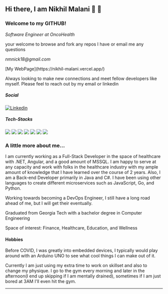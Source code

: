 ## Hi there, I am Nikhil Malani 👋 🤖
### Welcome to my GITHUB!

<p><em>Software Engineer at OncoHealth</em></p>
<p>your welcome to browse and fork any repos I have or email me any questions</p>
<p><em>nmnick18@gmail.com</em></p>
[My WebPage](https://nikhil-malani.vercel.app/)

Always looking to make new connections and meet fellow developers like myself. Please feel to reach out by my email or linkedin



##### Social

[![Linkedin](https://img.shields.io/badge/LinkedIn-0077B5?style=for-the-badge&logo=linkedin&logoColor=white)](https://www.linkedin.com/in/nikhil-m-6114a9126/)

##### Tech-Stacks

![](https://img.shields.io/badge/C%23-239120?style=for-the-badge&logo=c-sharp&logoColor=white) ![](https://img.shields.io/badge/JavaScript-F7DF1E?style=for-the-badge&logo=javascript&logoColor=black) ![](https://img.shields.io/badge/Python-14354C?style=for-the-badge&logo=python&logoColor=white) ![](https://img.shields.io/badge/C%2B%2B-00599C?style=for-the-badge&logo=c%2B%2B&logoColor=white) ![](https://img.shields.io/badge/Rust-000000?style=for-the-badge&logo=rust&logoColor=white) ![](https://img.shields.io/badge/PostgreSQL-316192?style=for-the-badge&logo=postgresql&logoColor=white) ![](https://img.shields.io/badge/.NET-5C2D91?style=for-the-badge&logo=.net&logoColor=white)


### A little more about me... 

I am currently working as a Full-Stack Developer in the space of healthcare with .NET, Angular, and a good amount of MSSQL. I am happy to serve at any capacity and work with folks in the healthcare industry with my ample amount of knowledge that I have learned over the course of 2 years. Also, I am a Back-end Developer primarily in Java and C#. I have been using other languages to create different microservices such as JavaScript, Go, and Python.

Working towards becoming a DevOps Engineer, I still have a long road ahead of me, but I will get their eventually.

Graduated from Georgia Tech with a bachelor degree in Computer Engineering

Space of interest: Finance, Healthcare, Education, and Wellness

#### Hobbies

Before COVID, I was greatly into embedded devices, I typically would play around with an Arduino UNO to see what cool things I can make out of it.

Currently I am just using my extra time to work on skillset and also to change my physique. I go to the gym every morning and later in the afternoon(I end up skipping if I am mentally drained), sometimes if I am just bored at 3AM I'll even hit the gym.


---
